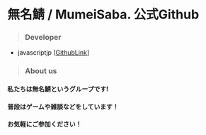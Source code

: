 # 無名鯖 / MumeiSaba. 公式Github

> ### Developer
- javascriptjp [[GithubLink](https://github.com/javascriptjp)]

> ### About us
#### 私たちは無名鯖というグループです!
#### 普段はゲームや雑談などをしています！
#### お気軽にご参加ください！
